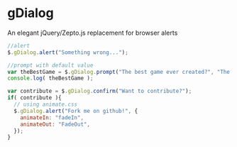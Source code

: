 # gDialog
An elegant jQuery/Zepto.js replacement for browser alerts


```javascript
//alert
$.gDialog.alert("Something wrong...");

//prompt with default value
var theBestGame = $.gDialog.prompt("The best game ever created?", "The legend of Zelda");
console.log( theBestGame );

var contribute = $.gDialog.confirm("Want to contribute?");
if( contribute ){
  // using animate.css
  $.gDialog.alert("Fork me on github!", {
    animateIn: "fadeIn",
    animateOut: "FadeOut",
  });
}
```
